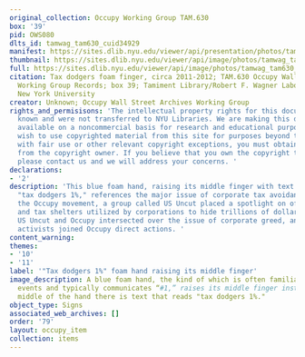 ```yaml
---
original_collection: Occupy Working Group TAM.630
box: '39'
pid: OWS080
dlts_id: tamwag_tam630_cuid34929
manifest: https://sites.dlib.nyu.edu/viewer/api/presentation/photos/tamwag_tam630_cuid34929/manifest.json
thumbnail: https://sites.dlib.nyu.edu/viewer/api/image/photos/tamwag_tam630_cuid34929/1/full/256,/0/default.jpg
full: https://sites.dlib.nyu.edu/viewer/api/image/photos/tamwag_tam630_cuid34929/1/full/256,/0/default.jpg
citation: Tax dodgers foam finger, circa 2011-2012; TAM.630 Occupy Wall Street Archives
  Working Group Records; box 39; Tamiment Library/Robert F. Wagner Labor Archives,
  New York University
creator: Unknown; Occupy Wall Street Archives Working Group
rights_and_permisisons: 'The intellectual property rights for this document are not
  known and were not transferred to NYU Libraries. We are making this document publicly
  available on a noncommercial basis for research and educational purposes. If you
  wish to use copyrighted material from this site for purposes beyond those in accordance
  with fair use or other relevant copyright exceptions, you must obtain permission
  from the copyright owner. If you believe that you own the copyright to this document,
  please contact us and we will address your concerns. '
declarations:
- '2'
description: 'This blue foam hand, raising its middle finger with text that reads
  "tax dodgers 1%," references the major issue of corporate tax avoidance. Prior to
  the Occupy movement, a group called US Uncut placed a spotlight on offshore banking
  and tax shelters utilized by corporations to hide trillions of dollars in revenues.
  US Uncut and Occupy intersected over the issue of corporate greed, and many US Uncut
  activists joined Occupy direct actions. '
content_warning:
themes:
- '10'
- '11'
label: '"Tax dodgers 1%" foam hand raising its middle finger'
image_description: A blue foam hand, the kind of which is often familiar at sporting
  events and typically communicates “#1,” raises its middle finger instead. In the
  middle of the hand there is text that reads "tax dodgers 1%."
object_type: Signs
associated_web_archives: []
order: '79'
layout: occupy_item
collection: items
---
```

